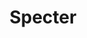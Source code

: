 ---
layout: song
id: 26
title: Specter
artist: Kraedt
genre: Progressive House
image: Specter.jpg
buy-able: true
downloadable: false
yt-id: fRzkhFA0wf8
itunes: https://itunes.apple.com/us/album/specter-single/id1059553845
beatport: https://www.beatport.com/release/specter/1654120
gplay: https://play.google.com/store/music/album/Kraedt_Specter?id=B6clwpgdboma4zxgzmrm4rpqfmq
amazon: https://www.amazon.com/Specter-Original/dp/B0180TUD68/ref=sr_1_19?s=dmusic&ie=UTF8&qid=1491041296&sr=1-19&keywords=Kraedt
license: 4
---